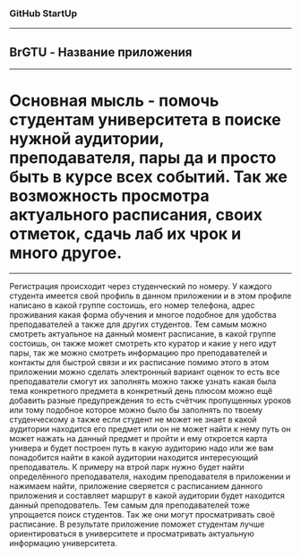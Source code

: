 ### GitHub StartUp

---

## BrGTU - Название приложения

---

# Основная мысль - помочь студентам университета в поиске нужной аудитории, преподавателя, пары да и просто быть в курсе всех событий. Так же возможность просмотра актуального расписания, своих отметок, сдачь лаб их чрок и много другое.

---

Регистрация происходит через студенческий по номеру. У каждого студента имеется свой профиль в данном приложении и в этом профиле написано в какой группе состоишь, его номер телефона, адрес проживания какая форма обучения и многое подобное для удобства преподавателей а также для других студентов. Тем самым можно смотреть актуальное на данный момент расписание, в какой группе состоишь, он также может смотреть кто куратор и какие у него идут пары, так же можно смотреть информацию про преподавателей и контакты для быстрой связи и их расписание помимо этого в этом приложении можно сделать электронный вариант оценок то есть все преподаватели смогут их заполнять можно также узнать какая была тема конкретного предмета в конкретный день плюсом можно ещё добавить разные предупреждения то есть счётчик пропущенных уроков или тому подобное которое можно было бы заполнять по твоему студенческому а также если студент не может не знает в какой аудитории находится его предмет или он не может найти к нему путь он может нажать на данный предмет и пройти и ему откроется карта универа и будет построен путь в какую аудиторию надо или же вам понадобится найти в какой аудитории находится интересующий преподаватель. К примеру на втрой парк нужно будет найти определённого преподавателя, находим преподавателя в приложении и нажимаем найти, приложение сверяется с расписанием данного приложения и составляет маршрут в какой аудитории будет находится данный преподователь. Тем самым для преподавателей тоже упрощается поиск студентов. Так же они могут просматривать своё расписание. В результате приложение поможет студентам лучше ориентироваться в университете и просматривать актуальную информацию университета.
